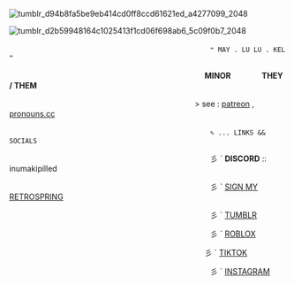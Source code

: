 ![tumblr_d94b8fa5be9eb414cd0ff8ccd61621ed_a4277099_2048](https://github.com/velocicoaster/velocicoaster/assets/163074010/cd8f6c2e-8b11-44c5-bb91-5516b58b9521)

![tumblr_d2b59948164c1025413f1cd06f698ab6_5c09f0b7_2048](https://github.com/velocicoaster/velocicoaster/assets/163074010/ce3ee46c-e4c3-47b1-9c03-f43dd84c0fc3)

　　　　　　　　　　　　　　　　　　　　　　　　　　``❝ MAY . LU LU . KEL ❞``
                          
　　　　　　　　　　　　　　　　　　　　　　　　　 **MINOR　　　　THEY / THEM**

　　　　　　　　　　　　　　　　　　　　　　　　> see : [patreon](https://www.patreon.com/togeinumaki/about) , [pronouns.cc](https://pronouns.cc/@togeinumaki)

　　　　　　　　　　　　　　　　　　　　　　　　　　``✎ ... LINKS && SOCIALS``
                            
　　　　　　　　　　　　　　　　　　　　　　　　　　彡 ` **DISCORD** :: inumakipilled
                          
　　　　　　　　　　　　　　　　　　　　　　　　　　彡 ` [SIGN MY RETROSPRING](https://retrospring.net/@spoonedritsu)

　　　　　　　　　　　　　　　　　　　　　　　　　　彡 ` [TUMBLR](https://www.tumblr.com/settings/blog/elderlu)                        

　　　　　　　　　　　　　　　　　　　　　　　　　　彡 ` [ROBLOX](https://www.roblox.com/users/2594206940/profile)

  　　　　　　　　　　　　　　　　　　　　　　　　　   彡 ` [TIKTOK](https://www.tiktok.com/@lnumakipilled)

　　　　　　　　　　　　　　　　　　　　　　　　　　彡 ` [INSTAGRAM](https://www.instagram.com/inumakipilled/?hl=en)                          
